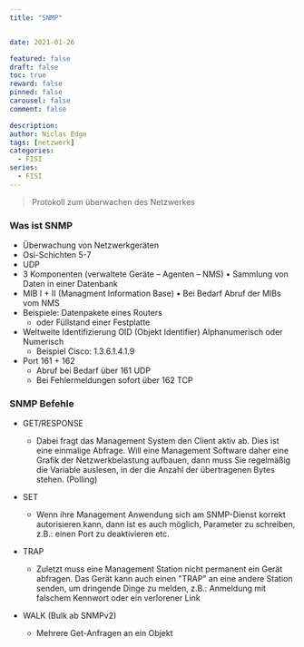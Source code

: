 ```yaml
---
title: "SNMP"


date: 2021-01-26

featured: false
draft: false
toc: true
reward: false
pinned: false
carousel: false
comment: false

description:
author: Niclas Edge
tags: [netzwerk]
categories:
  - FISI
series:
  - FISI
---
```


> Protokoll zum überwachen des Netzwerkes


### Was ist SNMP
- Überwachung von Netzwerkgeräten  
- Osi-Schichten 5-7  
- UDP  
- 3 Komponenten (verwaltete Geräte – Agenten – NMS) • Sammlung von Daten in einer Datenbank
- MIB I + II (Managment Information Base) • Bei Bedarf Abruf der MIBs vom NMS
-   Beispiele: Datenpakete eines Routers
	-   oder Füllstand einer Festplatte
-   Weltweite Identifizierung OID (Objekt Identifier) Alphanumerisch oder Numerisch
	-   Beispiel Cisco: 1.3.6.1.4.1.9
-   Port 161 + 162 
	-   Abruf bei Bedarf über 161 UDP
	-   Bei Fehlermeldungen sofort über 162 TCP

### SNMP Befehle
- GET/RESPONSE  
	- Dabei fragt das Management System den Client aktiv ab. Dies ist eine einmalige Abfrage. Will eine Management Software daher eine Grafik der Netzwerkbelastung aufbauen, dann muss Sie regelmäßig die Variable auslesen, in der die Anzahl der übertragenen Bytes stehen. (Polling)
- SET  
	- Wenn ihre Management Anwendung sich am SNMP-Dienst korrekt autorisieren kann, dann ist es auch möglich, Parameter zu schreiben, z.B.: einen Port zu deaktivieren etc.
- TRAP  
	- Zuletzt muss eine Management Station nicht permanent ein Gerät abfragen. Das Gerät kann auch einen "TRAP" an eine andere Station senden, um dringende Dinge zu melden, z.B.: Anmeldung mit falschem Kennwort oder ein verlorener Link

- WALK (Bulk ab SNMPv2) 
	- Mehrere Get-Anfragen an ein Objekt